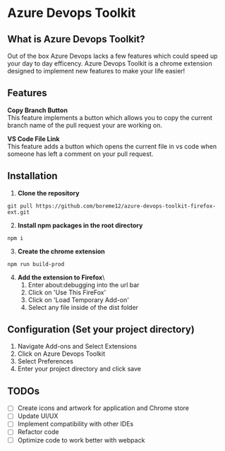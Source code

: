 # Azure Devops Toolkit

## What is Azure Devops Toolkit?

Out of the box Azure Devops lacks a few features which could speed up your day to day efficency. Azure Devops Toolkit is a chrome extension designed to implement new features to make your life easier!

## Features

**Copy Branch Button**\
This feature implements a button which allows you to copy the current branch name of the pull request your are working on.

**VS Code File Link**\
This feature adds a button which opens the current file in vs code when someone has left a comment on your pull request.

## Installation

1. **Clone the repository**

```
git pull https://github.com/boreme12/azure-devops-toolkit-firefox-ext.git
```

2. **Install npm packages in the root directory**

```
npm i
```

3. **Create the chrome extension**

```
npm run build-prod
```

4. **Add the extension to Firefox**\
   1. Enter about:debugging into the url bar
   2. Click on 'Use This FireFox'
   3. Click on 'Load Temporary Add-on'
   4. Select any file inside of the dist folder

## Configuration (Set your project directory)

1. Navigate Add-ons and Select Extensions
2. Click on Azure Devops Toolkit
3. Select Preferences
4. Enter your project directory and click save

## TODOs

- [ ] Create icons and artwork for application and Chrome store
- [ ] Update UI/UX
- [ ] Implement compatibility with other IDEs
- [ ] Refactor code
- [ ] Optimize code to work better with webpack
